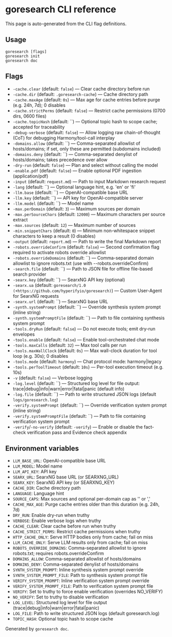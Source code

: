 # goresearch CLI reference

This page is auto-generated from the CLI flag definitions.

## Usage

```
goresearch [flags]
goresearch init
goresearch doc
```

## Flags

- `-cache.clear` (default: `false`) — Clear cache directory before run
- `-cache.dir` (default: `.goresearch-cache`) — Cache directory path
- `-cache.maxAge` (default: `0s`) — Max age for cache entries before purge (e.g. 24h, 7d); 0 disables
- `-cache.strictPerms` (default: `false`) — Restrict cache permissions (0700 dirs, 0600 files)
- `-cache.topicHash` (default: ``) — Optional topic hash to scope cache; accepted for traceability
- `-debug-verbose` (default: `false`) — Allow logging raw chain-of-thought (CoT) for debugging Harmony/tool-call interplay
- `-domains.allow` (default: ``) — Comma-separated allowlist of hosts/domains; if set, only these are permitted (subdomains included)
- `-domains.deny` (default: ``) — Comma-separated denylist of hosts/domains; takes precedence over allow
- `-dry-run` (default: `false`) — Plan and select without calling the model
- `-enable.pdf` (default: `false`) — Enable optional PDF ingestion (application/pdf)
- `-input` (default: `request.md`) — Path to input Markdown research request
- `-lang` (default: ``) — Optional language hint, e.g. 'en' or 'fi'
- `-llm.base` (default: ``) — OpenAI-compatible base URL
- `-llm.key` (default: ``) — API key for OpenAI-compatible server
- `-llm.model` (default: ``) — Model name
- `-max.perDomain` (default: `3`) — Maximum sources per domain
- `-max.perSourceChars` (default: `12000`) — Maximum characters per source extract
- `-max.sources` (default: `12`) — Maximum number of sources
- `-min.snippetChars` (default: `0`) — Minimum non-whitespace snippet characters to keep a result (0 disables)
- `-output` (default: `report.md`) — Path to write the final Markdown report
- `-robots.overrideConfirm` (default: `false`) — Second confirmation flag required to activate robots override allowlist
- `-robots.overrideDomains` (default: ``) — Comma-separated domain allowlist to ignore robots.txt (use with --robots.overrideConfirm)
- `-search.file` (default: ``) — Path to JSON file for offline file-based search provider
- `-searx.key` (default: ``) — SearxNG API key (optional)
- `-searx.ua` (default: `goresearch/1.0 (+https://github.com/hyperifyio/goresearch)`) — Custom User-Agent for SearxNG requests
- `-searx.url` (default: ``) — SearxNG base URL
- `-synth.systemPrompt` (default: ``) — Override synthesis system prompt (inline string)
- `-synth.systemPromptFile` (default: ``) — Path to file containing synthesis system prompt
- `-tools.dryRun` (default: `false`) — Do not execute tools; emit dry-run envelopes
- `-tools.enable` (default: `false`) — Enable tool-orchestrated chat mode
- `-tools.maxCalls` (default: `32`) — Max tool calls per run
- `-tools.maxWallClock` (default: `0s`) — Max wall-clock duration for tool loop (e.g. 30s); 0 disables
- `-tools.mode` (default: `harmony`) — Chat protocol mode: harmony|legacy
- `-tools.perToolTimeout` (default: `10s`) — Per-tool execution timeout (e.g. 10s)
- `-v` (default: `false`) — Verbose logging
- `-log.level` (default: ``) — Structured log level for file output: trace|debug|info|warn|error|fatal|panic (default info)
- `-log.file` (default: ``) — Path to write structured JSON logs (default `logs/goresearch.log`)
- `-verify.systemPrompt` (default: ``) — Override verification system prompt (inline string)
- `-verify.systemPromptFile` (default: ``) — Path to file containing verification system prompt
 - `-verify`/`-no-verify` (default: `-verify`) — Enable or disable the fact-check verification pass and Evidence check appendix

## Environment variables

- `LLM_BASE_URL`: OpenAI-compatible base URL
- `LLM_MODEL`: Model name
- `LLM_API_KEY`: API key
- `SEARX_URL`: SearxNG base URL (or SEARXNG_URL)
- `SEARX_KEY`: SearxNG API key (or SEARXNG_KEY)
- `CACHE_DIR`: Cache directory path
- `LANGUAGE`: Language hint
- `SOURCE_CAPS`: Max sources and optional per-domain cap as '<max>' or '<max>,<perDomain>'
- `CACHE_MAX_AGE`: Purge cache entries older than this duration (e.g. 24h, 7d)
- `DRY_RUN`: Enable dry-run when truthy
- `VERBOSE`: Enable verbose logs when truthy
- `CACHE_CLEAR`: Clear cache before run when truthy
- `CACHE_STRICT_PERMS`: Restrict cache permissions when truthy
- `HTTP_CACHE_ONLY`: Serve HTTP bodies only from cache; fail on miss
- `LLM_CACHE_ONLY`: Serve LLM results only from cache; fail on miss
- `ROBOTS_OVERRIDE_DOMAINS`: Comma-separated allowlist to ignore robots.txt; requires robots.overrideConfirm
- `DOMAINS_ALLOW`: Comma-separated allowlist of hosts/domains
- `DOMAINS_DENY`: Comma-separated denylist of hosts/domains
- `SYNTH_SYSTEM_PROMPT`: Inline synthesis system prompt override
- `SYNTH_SYSTEM_PROMPT_FILE`: Path to synthesis system prompt file
- `VERIFY_SYSTEM_PROMPT`: Inline verification system prompt override
- `VERIFY_SYSTEM_PROMPT_FILE`: Path to verification system prompt file
 - `VERIFY`: Set to truthy to force enable verification (overrides NO_VERIFY)
 - `NO_VERIFY`: Set to truthy to disable verification
- `LOG_LEVEL`: Structured log level for file output (trace|debug|info|warn|error|fatal|panic)
- `LOG_FILE`: Path to write structured JSON logs (default goresearch.log)
- `TOPIC_HASH`: Optional topic hash to scope cache

Generated by `goresearch doc`.
